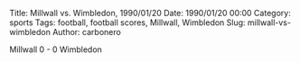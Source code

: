 Title: Millwall vs. Wimbledon, 1990/01/20
Date: 1990/01/20 00:00
Category: sports
Tags: football, football scores, Millwall, Wimbledon
Slug: millwall-vs-wimbledon
Author: carbonero


Millwall 0 - 0 Wimbledon
